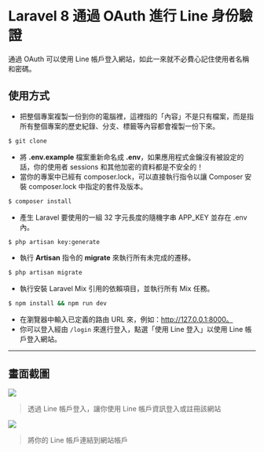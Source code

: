 # Laravel 8 通過 OAuth 進行 Line 身份驗證

通過 OAuth 可以使用 Line 帳戶登入網站，如此一來就不必費心記住使用者名稱和密碼。

## 使用方式
- 把整個專案複製一份到你的電腦裡，這裡指的「內容」不是只有檔案，而是指所有整個專案的歷史紀錄、分支、標籤等內容都會複製一份下來。
```sh
$ git clone
```
- 將 __.env.example__ 檔案重新命名成 __.env__，如果應用程式金鑰沒有被設定的話，你的使用者 sessions 和其他加密的資料都是不安全的！
- 當你的專案中已經有 composer.lock，可以直接執行指令以讓 Composer 安裝 composer.lock 中指定的套件及版本。
```sh
$ composer install
```
- 產生 Laravel 要使用的一組 32 字元長度的隨機字串 APP_KEY 並存在 .env 內。
```sh
$ php artisan key:generate
```
- 執行 __Artisan__ 指令的 __migrate__ 來執行所有未完成的遷移。
```sh
$ php artisan migrate
```
- 執行安裝 Laravel Mix 引用的依賴項目，並執行所有 Mix 任務。
```sh
$ npm install && npm run dev
```
- 在瀏覽器中輸入已定義的路由 URL 來，例如：http://127.0.0.1:8000。
- 你可以登入經由 `/login` 來進行登入，點選「使用 Line 登入」以使用 Line 帳戶登入網站。

----

## 畫面截圖
![](https://i.imgur.com/jBKdCC8.png)
> 透過 Line 帳戶登入，讓你使用 Line 帳戶資訊登入或註冊該網站

![](https://i.imgur.com/3ga3BPv.png)
> 將你的 Line 帳戶連結到網站帳戶